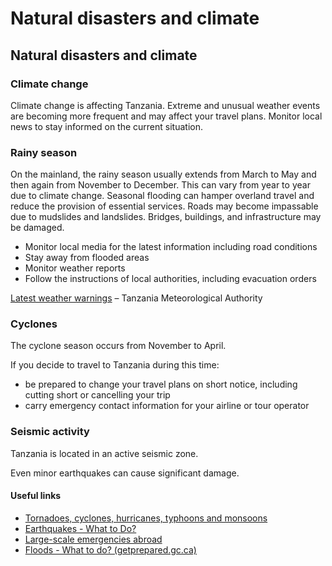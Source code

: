 # Natural disasters and climate

## Natural disasters and climate

### Climate change

Climate change is affecting Tanzania. Extreme and unusual weather events are becoming more frequent and may affect your travel plans. Monitor local news to stay informed on the current situation.

### Rainy season

On the mainland, the rainy season usually extends from March to May and then again from November to December. This can vary from year to year due to climate change. Seasonal flooding can hamper overland travel and reduce the provision of essential services. Roads may become impassable due to mudslides and landslides. Bridges, buildings, and infrastructure may be damaged.

* Monitor local media for the latest information including road conditions
* Stay away from flooded areas
* Monitor weather reports
* Follow the instructions of local authorities, including evacuation orders

[Latest weather warnings](https://www.meteo.go.tz/) – Tanzania Meteorological Authority

### Cyclones

The cyclone season occurs from November to April.

If you decide to travel to Tanzania during this time:

* be prepared to change your travel plans on short notice, including cutting short or cancelling your trip
* carry emergency contact information for your airline or tour operator

### Seismic activity

Tanzania is located in an active seismic zone.

Even minor earthquakes can cause significant damage.

#### Useful links

* [Tornadoes, cyclones, hurricanes, typhoons and monsoons](https://travel.gc.ca/travelling/health-safety/hurricanes-typhoons-cyclones-monsoons)
* [Earthquakes - What to Do?](https://www.getprepared.gc.ca/cnt/rsrcs/pblctns/rthqks-wtd/index-en.aspx)
* [Large-scale emergencies abroad](https://travel.gc.ca/assistance/emergency-info/large-scale-emergencies-abroad)
* [Floods - What to do? (getprepared.gc.ca)](https://www.getprepared.gc.ca/cnt/rsrcs/pblctns/flds-wtd/index-en.aspx)